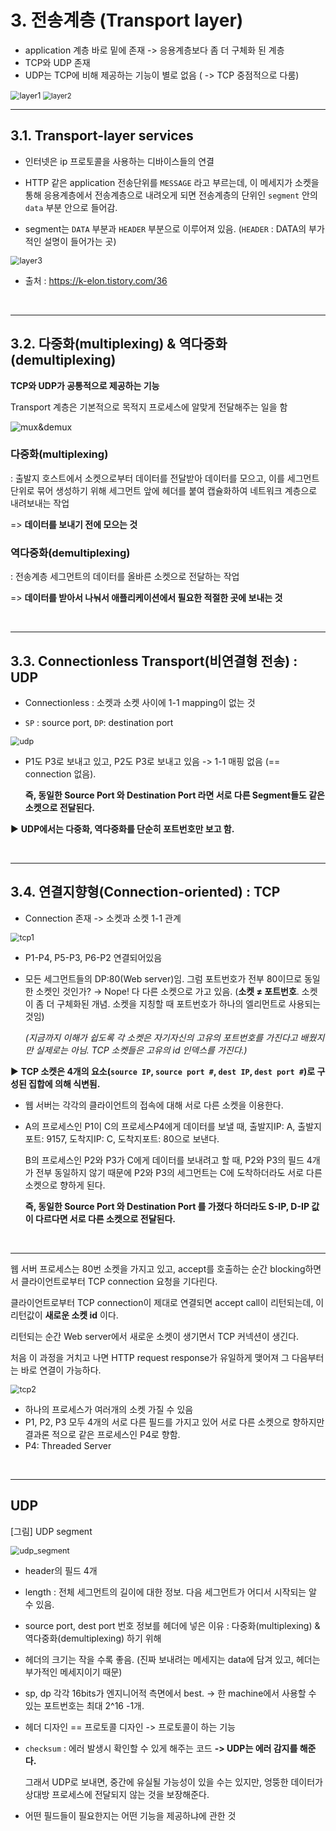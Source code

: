 # 3. 전송계층 (Transport layer)

- application 계층 바로 밑에 존재 -> 응용계층보다 좀 더 구체화 된 계층
- TCP와 UDP 존재
- UDP는 TCP에 비해 제공하는 기능이 별로 없음 ( -> TCP 중점적으로 다룸)

<img src="../image/layer1.png" alt="layer1" style="zoom:90%;" />

<img src="../image/layer2.png" alt="layer2" style="zoom:80%;" />

<br>

---



## 3.1.  Transport-layer services

- 인터넷은 ip 프로토콜을 사용하는 디바이스들의 연결

- HTTP 같은 application 전송단위를 `MESSAGE` 라고 부르는데, 이 메세지가 소켓을 통해 응용계층에서 전송계층으로 내려오게 되면 전송계층의 단위인 `segment` 안의 `data` 부분 안으로 들어감.
- segment는 `DATA` 부분과 `HEADER` 부분으로 이루어져 있음. (`HEADER` : DATA의 부가적인 설명이 들어가는 곳)

<img src="../image/layer3.png" alt="layer3" style="zoom:90%;" />

- 출처 : https://k-elon.tistory.com/36

<br>

---



## 3.2.  다중화(multiplexing) & 역다중화(demultiplexing)

**TCP와 UDP가 공통적으로 제공하는 기능**

Transport 계층은 기본적으로 목적지 프로세스에 알맞게 전달해주는 일을 함

![mux&demux](../image/mux&demux.png)

### 다중화(multiplexing)

: 출발지 호스트에서 소켓으로부터 데이터를 전달받아 데이터를 모으고, 이를 세그먼트 단위로 묶어 생성하기 위해 세그먼트 앞에 헤더를 붙여 캡슐화하여 네트워크 계층으로 내려보내는 작업 

=> **데이터를 보내기 전에 모으는 것**



### 역다중화(demultiplexing)

: 전송계층 세그먼트의 데이터를 올바른 소켓으로 전달하는 작업 

=> **데이터를 받아서 나눠서 애플리케이션에서 필요한 적절한 곳에 보내는 것**

<br>

---



## 3.3.  Connectionless Transport(비연결형 전송) : UDP

- Connectionless : 소켓과 소켓 사이에 1-1 mapping이 없는 것

- `SP` : source port,  `DP`: destination port

<img src="../image/udp.png" alt="udp" style="zoom:90%;" />



- P1도 P3로 보내고 있고, P2도 P3로 보내고 있음 -> 1-1 매핑 없음 (== connection 없음).

  **즉, 동일한 Source Port 와 Destination Port 라면 서로 다른 Segment들도 같은 소켓으로 전달된다.**

▶ **UDP에서는 다중화, 역다중화를 단순히 포트번호만 보고 함.**

<br>

---



## 3.4.  연결지향형(Connection-oriented) : TCP

- Connection 존재 -> 소켓과 소켓 1-1 관계

<img src="../image/tcp.png" alt="tcp1" style="zoom:90%;" />

- P1-P4,  P5-P3,  P6-P2 연결되어있음

- 모든 세그먼트들의 DP:80(Web server)임. 그럼 포트번호가 전부 80이므로 동일한 소켓인 것인가? → Nope! 다 다른 소켓으로 가고 있음. (**소켓 ≠ 포트번호**. 소켓이 좀 더 구체화된 개념.  소켓을 지칭할 때 포트번호가 하나의 엘리먼트로 사용되는 것임)

  *(지금까지 이해가 쉽도록 각 소켓은 자기자신의 고유의 포트번호를 가진다고 배웠지만 실제로는 아님. TCP 소켓들은 고유의 id 인덱스를 가진다.)*

▶ **TCP 소켓은 4개의 요소(`source IP`, `source port #`, `dest IP`, `dest port #`)로 구성된 집합에 의해 식변됨.**

- 웹 서버는 각각의 클라이언트의 접속에 대해 서로 다른 소켓을 이용한다.

- A의 프로세스인 P1이 C의 프로세스P4에게 데이터를 보낼 때, 출발지IP: A, 출발지 포트: 9157, 도착지IP: C, 도착지포트: 80으로 보낸다.

  B의 프로세스인 P2와 P3가 C에게 데이터를 보내려고 할 때, P2와 P3의 필드 4개가 전부 동일하지 않기 때문에 P2와 P3의 세그먼트는 C에 도착하더라도 서로 다른 소켓으로 향하게 된다.

  **즉, 동일한 Source Port 와 Destination Port 를 가졌다 하더라도 S-IP, D-IP 값이 다르다면 서로 다른 소켓으로 전달된다.**

<br>

---

웹 서버 프로세스는 80번 소켓을 가지고 있고, accept를 호출하는 순간 blocking하면서 클라이언트로부터 TCP connection 요청을 기다린다.

클라이언트로부터 TCP connection이 제대로 연결되면 accept call이 리턴되는데, 이 리턴값이 **새로운 소켓 id** 이다. 

리턴되는 순간 Web server에서 새로운 소켓이 생기면서 TCP 커넥션이 생긴다. 

처음 이 과정을 거치고 나면 HTTP request response가 유일하게 맺어져 그 다음부터는 바로 연결이 가능하다.



<img src="../image/tcp2.png" alt="tcp2" style="zoom:90%;" />

- 하나의 프로세스가 여러개의 소켓 가질 수 있음
- P1, P2, P3 모두 4개의 서로 다른 필드를 가지고 있어 서로 다른 소켓으로 향하지만 결과론 적으로 같은 프로세스인 P4로 향함.
- P4: Threaded Server

<br>

---



## UDP

[그림] UDP segment

<img src="../image/udp_segment.png" alt="udp_segment" style="zoom:90%;" />

- header의 필드 4개
- length : 전체 세그먼트의 길이에 대한 정보. 다음 세그먼트가 어디서 시작되는 알 수 있음.
- source port, dest port 번호 정보를 헤더에 넣은 이유 : 다중화(multiplexing) & 역다중화(demultiplexing) 하기 위해
- 헤더의 크기는 작을 수록 좋음. (진짜 보내려는 메세지는 data에 담겨 있고, 헤더는 부가적인 메세지이기 때문)
- sp, dp 각각 16bits가 엔지니어적 측면에서 best. -> 한 machine에서 사용할 수 있는 포트번호는 최대 2^16 -1개.
- 헤더 디자인 == 프로토콜 디자인 -> 프로토콜이 하는 기능

- `checksum` : 에러 발생시 확인할 수 있게 해주는 코드 **-> UDP는 에러 감지를 해준다.**

  그래서 UDP로 보내면, 중간에 유실될 가능성이 있을 수는 있지만, 엉뚱한 데이터가 상대방 프로세스에 전달되지 않는 것을 보장해준다.

- 어떤 필드들이 필요한지는 어떤 기능을 제공하냐에 관한 것

